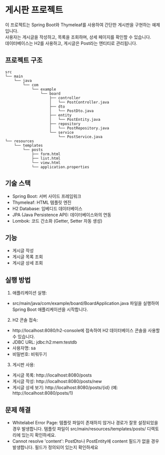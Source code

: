 # 게시판 프로젝트
이 프로젝트는 Spring Boot와 Thymeleaf를 사용하여 간단한 게시판을 구현하는 예제입니다.<br/> 
사용자는 게시글을 작성하고, 목록을 조회하며, 상세 페이지를 확인할 수 있습니다.<br/>
데이터베이스는 H2를 사용하고, 게시글은 Post라는 엔티티로 관리됩니다.

## 프로젝트 구조
    src
    └── main
        └── java
            └── com
                └── example
                    └── board
                        ├── controller
                        │   └── PostController.java
                        ├── dto
                        │   └── PostDto.java
                        ├── entity
                        │   └── PostEntity.java
                        ├── repository
                        │   └── PostRepository.java
                        └── service
                            └── PostService.java
    └── resources
        └── templates
            └── posts
                ├── form.html
                ├── list.html
                └── view.html
                └── application.properties

## 기술 스택
* Spring Boot: 서버 사이드 프레임워크
* Thymeleaf: HTML 템플릿 엔진
* H2 Database: 임베디드 데이터베이스
* JPA (Java Persistence API): 데이터베이스와의 연동
* Lombok: 코드 간소화 (Getter, Setter 자동 생성)

## 기능
* 게시글 작성
* 게시글 목록 조회
* 게시글 상세 조회

## 실행 방법
1. 애플리케이션 실행:

* src/main/java/com/example/board/BoardApplication.java 파일을 실행하여 Spring Boot 애플리케이션을 시작합니다.
2. H2 콘솔 접속:

* http://localhost:8080/h2-console에 접속하여 H2 데이터베이스 콘솔을 사용할 수 있습니다.
* JDBC URL: jdbc:h2:mem:testdb
* 사용자명: sa
* 비밀번호: 비워두기
3. 게시판 사용:

* 게시글 목록: http://localhost:8080/posts
* 게시글 작성: http://localhost:8080/posts/new
* 게시글 상세 보기: http://localhost:8080/posts/{id} (예: http://localhost:8080/posts/1)

## 문제 해결
* Whitelabel Error Page: 템플릿 파일이 존재하지 않거나 경로가 잘못 설정되었을 경우 발생합니다. 템플릿 파일이 src/main/resources/templates/posts/ 디렉토리에 있는지 확인하세요.
* Cannot resolve 'content': PostDto나 PostEntity에 content 필드가 없을 경우 발생합니다. 필드가 정의되어 있는지 확인하세요

